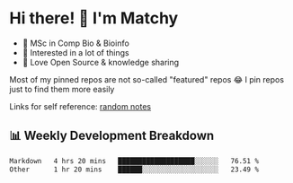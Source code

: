 # Hi there! 👋 I'm Matchy

- 🧬 MSc in Comp Bio & Bioinfo
- 🎈 Interested in a lot of things
- 💜 Love Open Source & knowledge sharing

Most of my pinned repos are not so-called "featured" repos 😂 I pin repos just to find them more easily

Links for self reference: [random notes](https://matchy233.github.io/random-notes)

## 📊 Weekly Development Breakdown

<!--START_SECTION:waka-->

```txt
Markdown   4 hrs 20 mins   ███████████████████░░░░░░   76.51 %
Other      1 hr 20 mins    ██████░░░░░░░░░░░░░░░░░░░   23.49 %
```

<!--END_SECTION:waka-->
